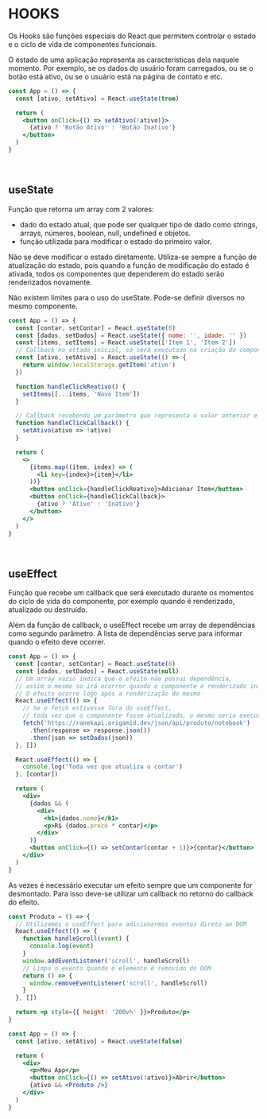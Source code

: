 # HOOKS

Os Hooks são funções especiais do React que permitem controlar o estado e o ciclo de vida de componentes funcionais.

O estado de uma aplicação representa as características dela naquele momento. Por exemplo, se os dados do usuário foram carregados, ou se o botão está ativo, ou se o usuário está na página de contato e etc.

```jsx
const App = () => {
  const [ativo, setAtivo] = React.useState(true)

  return (
    <button onClick={() => setAtivo(!ativo)}>
      {ativo ? 'Botão Ativo' : 'Botão Inativo'}
    </button>
  )
}
```

&nbsp;

## useState

Função que retorna um array com 2 valores:

- dado do estado atual, que pode ser qualquer tipo de dado como strings, arrays, números, boolean, null, undefined e objetos.
- função utilizada para modificar o estado do primeiro valor.

Não se deve modificar o estado diretamente. Utiliza-se sempre a função de atualização do estado, pois quando a função de modificação do estado é ativada, todos os componentes que dependerem do estado serão renderizados novamente.

Não existem limites para o uso do useState. Pode-se definir diversos no mesmo componente.

```jsx
const App = () => {
  const [contar, setContar] = React.useState(0)
  const [dados, setDados] = React.useState({ nome: '', idade: '' })
  const [items, setItems] = React.useState(['Item 1', 'Item 2'])
  // Callback no estado inicial, só será executado na criação do componente
  const [ativo, setAtivo] = React.useState(() => {
    return window.localStorage.getItem('ativo')
  })

  function handleClickReativo() {
    setItems([...items, 'Novo Item'])
  }

  // Callback recebendo um parâmetro que representa o valor anterior e irá modificar o estado para o valor retornado
  function handleClickCallback() {
    setAtivo(ativo => !ativo)
  }

  return (
    <>
      {items.map((item, index) => (
        <li key={index}>{item}</li>
      ))}
      <button onClick={handleClickReativo}>Adicionar Item</button>
      <button onClick={handleClickCallback}>
        {ativo ? 'Ativo' : 'Inativo'}
      </button>
    </>
  )
}
```

&nbsp;

## useEffect

Função que recebe um callback que será executado durante os momentos do ciclo de vida do componente, por exemplo quando é renderizado, atualizado ou destruído.

Além da função de callback, o useEffect recebe um array de dependências como segundo parâmetro. A lista de dependências serve para informar quando o efeito deve ocorrer.

```jsx
const App = () => {
  const [contar, setContar] = React.useState(0)
  const [dados, setDados] = React.useState(null)
  // Um array vazio indica que o efeito não possui dependência,
  // assim o mesmo só irá ocorrer quando o componente é renderizado inicialmente.
  // O efeito ocorre logo após a renderização do mesmo
  React.useEffect(() => {
    // Se o fetch estivesse fora do useEffect,
    // toda vez que o componente fosse atualizado, o mesmo seria executado.
    fetch('https://ranekapi.origamid.dev/json/api/produto/notebook')
      .then(response => response.json())
      .then(json => setDados(json))
  }, [])

  React.useEffect(() => {
    console.log('Toda vez que atualiza o contar')
  }, [contar])

  return (
    <div>
      {dados && (
        <div>
          <h1>{dados.nome}</h1>
          <p>R$ {dados.preco * contar}</p>
        </div>
      )}
      <button onClick={() => setContar(contar + 1)}>{contar}</button>
    </div>
  )
}
```

As vezes é necessário executar um efeito sempre que um componente for desmontado. Para isso deve-se utilizar um callback no retorno do callback do efeito.

```jsx
const Produto = () => {
  // Utilizamos o useEffect para adicionarmos eventos direto ao DOM
  React.useEffect(() => {
    function handleScroll(event) {
      console.log(event)
    }
    window.addEventListener('scroll', handleScroll)
    // Limpa o evento quando o elemento é removido do DOM
    return () => {
      window.removeEventListener('scroll', handleScroll)
    }
  }, [])

  return <p style={{ height: '200vh' }}>Produto</p>
}

const App = () => {
  const [ativo, setAtivo] = React.useState(false)

  return (
    <div>
      <p>Meu App</p>
      <button onClick={() => setAtivo(!ativo)}>Abrir</button>
      {ativo && <Produto />}
    </div>
  )
}
```

&nbsp;
